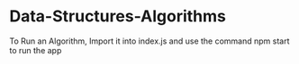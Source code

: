 # Data-Structures-Algorithms
To Run an Algorithm, Import it into index.js and use the command npm start to run the app
